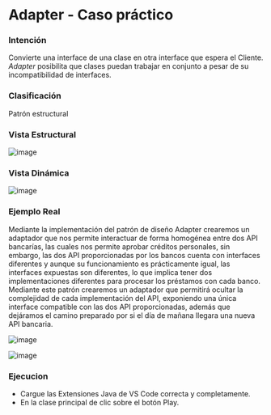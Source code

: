 # Adapter - Caso práctico

### Intención

Convierte una interface de una clase en otra interface que espera el Cliente. *Adapter* posibilita que clases puedan trabajar en conjunto a pesar de su incompatibilidad de interfaces.

### Clasificación

Patrón estructural

### Vista Estructural

![image](https://user-images.githubusercontent.com/55771796/173479309-143a9915-8192-4406-a501-f9da67bd72cc.png)

### Vista Dinámica

![image](https://user-images.githubusercontent.com/55771796/173479362-40ae317d-b874-4912-9aef-6fd2961c70bd.png)

### Ejemplo Real

Mediante la implementación del patrón de diseño Adapter crearemos un adaptador que nos permite interactuar de forma homogénea entre dos API bancarías, las cuales nos permite aprobar créditos personales, sin embargo, las dos API proporcionadas por los bancos cuenta con interfaces diferentes y aunque su funcionamiento es prácticamente igual, las interfaces expuestas son diferentes, lo que implica tener dos implementaciones diferentes para procesar los préstamos con cada banco. Mediante este patrón crearemos un adaptador que permitirá ocultar la complejidad de cada implementación del API, exponiendo una única interface compatible con las dos API proporcionadas, además que dejáramos el camino preparado por si el día de mañana llegara una nueva API bancaria.

![image](https://user-images.githubusercontent.com/55771796/173479431-ed9b40f8-f430-4e83-94fb-3e28b4bc19d7.png)

![image](https://user-images.githubusercontent.com/55771796/174155533-0c59a458-a1b0-4a9c-a8f2-4e4f01a76d0e.png)

### Ejecucion

* Cargue las Extensiones Java de VS Code correcta y completamente.
* En la clase principal de clic sobre el botón Play.

